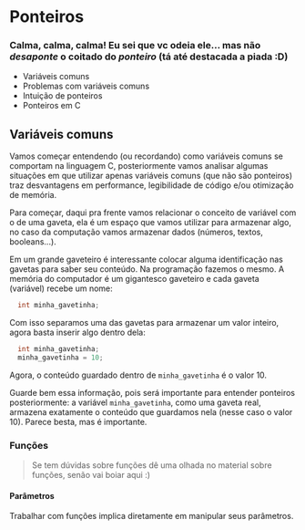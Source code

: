 # Ponteiros

### Calma, calma, calma! Eu sei que vc odeia ele... mas não _desaponte_ o coitado do _ponteiro_ (tá até destacada a piada :D)

- Variáveis comuns
- Problemas com variáveis comuns
- Intuição de ponteiros
- Ponteiros em C

## Variáveis comuns

Vamos começar entendendo (ou recordando) como variáveis comuns se comportam na linguagem C, posteriormente vamos analisar algumas situações em que utilizar apenas variáveis comuns (que não são ponteiros) traz desvantagens em performance, legibilidade de código e/ou otimização de memória.

Para começar, daqui pra frente vamos relacionar o conceito de variável com o de uma gaveta, ela é um espaço que vamos utilizar para armazenar algo, no caso da computação vamos armazenar dados (números, textos, booleans...).

Em um grande gaveteiro é interessante colocar alguma identificação nas gavetas para saber seu conteúdo. Na programação fazemos o mesmo. A memória do computador é um gigantesco gaveteiro e cada gaveta (variável) recebe um nome:

```c
  int minha_gavetinha;
```

Com isso separamos uma das gavetas para armazenar um valor inteiro, agora basta inserir algo dentro dela:

```c
  int minha_gavetinha;
  minha_gavetinha = 10;
```

Agora, o conteúdo guardado dentro de `minha_gavetinha` é o valor 10.

Guarde bem essa informação, pois será importante para entender ponteiros posteriormente: a variável `minha_gavetinha`, como uma gaveta real, armazena exatamente o conteúdo que guardamos nela (nesse caso o valor 10). Parece besta, mas é importante.

### Funções

> Se tem dúvidas sobre funções dê uma olhada no material sobre funções, senão vai boiar aqui :)

#### Parâmetros

Trabalhar com funções implica diretamente em manipular seus parâmetros.
